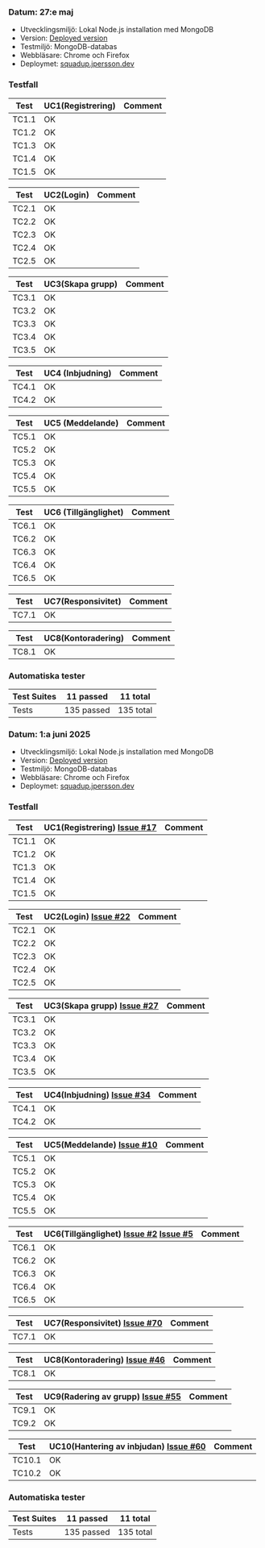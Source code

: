 


### Datum: 27:e maj

* Utvecklingsmiljö: Lokal Node.js installation med MongoDB
* Version: [Deployed version](https://github.com/nahoj0125/squadup/pull/1)
* Testmiljö: MongoDB-databas
* Webbläsare: Chrome och Firefox
* Deploymet: [squadup.jpersson.dev](https://squadup.jpersson.dev/)

### Testfall

| Test | UC1(Registrering) | Comment |
|------|-------------------|------|
| TC1.1 | OK |  |
| TC1.2 | OK |  |
| TC1.3 | OK |  |
| TC1.4 | OK |  |
| TC1.5 | OK |  |


| Test |UC2(Login)| Comment |
|------|------|------|
| TC2.1 | OK |  |
| TC2.2 | OK |  |
| TC2.3 | OK |  |
| TC2.4 | OK |  |
| TC2.5 | OK |  |

| Test |UC3(Skapa grupp) | Comment |
|------|------|------|
| TC3.1 | OK |  |
| TC3.2 | OK |  |
| TC3.3 | OK |  |
| TC3.4 | OK |  |
| TC3.5 | OK |  |

| Test |UC4 (Inbjudning) | Comment |
|------|------|------|
| TC4.1 | OK |  |
| TC4.2 | OK |  |

| Test |UC5 (Meddelande) | Comment |
|------|------|------|
| TC5.1 | OK |  |
| TC5.2 | OK |  |
| TC5.3 | OK |  |
| TC5.4 | OK |  |
| TC5.5 | OK |  |

| Test |UC6 (Tillgänglighet) | Comment |
|------|------|------|
| TC6.1 | OK |  |
| TC6.2 | OK |  |
| TC6.3 | OK |  |
| TC6.4 | OK |  |
| TC6.5 | OK |  |

| Test | UC7(Responsivitet) | Comment |
|------|-------------------|------|
| TC7.1 | OK |  |


| Test | UC8(Kontoradering) | Comment |
|------|-------------------|------|
| TC8.1 | OK |  |

### Automatiska tester

| Test Suites| 11 passed | 11 total |
|------|-------------------|------|
| Tests | 135 passed | 135 total | 








### Datum: 1:a juni 2025


* Utvecklingsmiljö: Lokal Node.js installation med MongoDB
* Version: [Deployed version](https://github.com/nahoj0125/squadup/commit/398c2e060f87810653bb1b6ee2ed16f84a19006d)
* Testmiljö: MongoDB-databas
* Webbläsare: Chrome och Firefox
* Deploymet: [squadup.jpersson.dev](https://squadup.jpersson.dev/)


### Testfall


| Test | UC1(Registrering) [Issue #17](https://github.com/nahoj0125/squadup/issues/17) | Comment |
|------|-------------------|------|
| TC1.1 | OK |  |
| TC1.2 | OK |  |
| TC1.3 | OK |  |
| TC1.4 | OK |  |
| TC1.5 | OK |  |




|  Test |UC2(Login) [Issue #22](https://github.com/nahoj0125/squadup/issues/22)| Comment |
|------|------|------|
| TC2.1 | OK |  |
| TC2.2 | OK |  |
| TC2.3 | OK |  |
| TC2.4 | OK |  |
| TC2.5 | OK |  |


| Test |UC3(Skapa grupp) [Issue #27](https://github.com/nahoj0125/squadup/issues/27) | Comment |
|------|------|------|
| TC3.1 | OK |  |
| TC3.2 | OK |  |
| TC3.3 | OK |  |
| TC3.4 | OK |  |
| TC3.5 | OK |  |


| Test |UC4(Inbjudning) [Issue #34](https://github.com/nahoj0125/squadup/issues/34)  | Comment |
|------|------|------|
| TC4.1 | OK |  |
| TC4.2 | OK |  |


| Test |UC5(Meddelande) [Issue #10](https://github.com/nahoj0125/squadup/issues/10) | Comment |
|------|------|------|
| TC5.1 | OK |  |
| TC5.2 | OK |  |
| TC5.3 | OK |  |
| TC5.4 | OK |  |
| TC5.5 | OK |  |


| Test |UC6(Tillgänglighet) [Issue #2](https://github.com/nahoj0125/squadup/issues/2) [Issue #5](https://github.com/nahoj0125/squadup/issues/5) | Comment |
|------|------|------|
| TC6.1 | OK |  |
| TC6.2 | OK |  |
| TC6.3 | OK |  |
| TC6.4 | OK |  |
| TC6.5 | OK |  |


| Test |UC7(Responsivitet) [Issue #70](https://github.com/nahoj0125/squadup/issues/70) | Comment |
|------|-------------------|------|
| TC7.1 | OK |  |




|  Test |UC8(Kontoradering) [Issue #46](https://github.com/nahoj0125/squadup/issues/46) | Comment |
|------|-------------------|------|
| TC8.1 | OK |  |




| Test |UC9(Radering av grupp) [Issue #55](https://github.com/nahoj0125/squadup/issues/55) | Comment |
|------|-------------------|------|
| TC9.1 | OK |  |
| TC9.2 | OK |  |


| Test |UC10(Hantering av inbjudan) [Issue #60](https://github.com/nahoj0125/squadup/issues/60) | Comment |
|------|-------------------|------|
| TC10.1 | OK |  |
| TC10.2 | OK |  |


### Automatiska tester


| Test Suites| 11 passed | 11 total |
|------|-------------------|------|
| Tests | 135 passed | 135 total |







